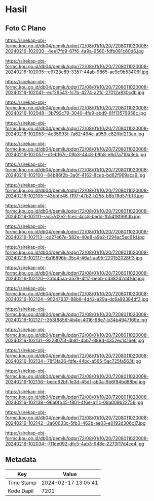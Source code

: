 # Hasil

## Foto C Plano

https://sirekap-obj-formc.kpu.go.id/db04/pemilu/pdpr/72/08/01/10/20/7208011020008-20240216-102030--4ee17fd9-67f6-4a9a-9560-fdfb081c60d6.jpg

https://sirekap-obj-formc.kpu.go.id/db04/pemilu/pdpr/72/08/01/10/20/7208011020008-20240216-102035--c9723c89-3357-44ab-9865-ae9c9b53406f.jpg

https://sirekap-obj-formc.kpu.go.id/db04/pemilu/pdpr/72/08/01/10/20/7208011020008-20240216-102041--ecf26543-1c7b-4274-a21c-27012a830cdb.jpg

https://sirekap-obj-formc.kpu.go.id/db04/pemilu/pdpr/72/08/01/10/20/7208011020008-20240216-102048--3b792c79-3040-4fa9-abd9-81f13579958c.jpg

https://sirekap-obj-formc.kpu.go.id/db04/pemilu/pdpr/72/08/01/10/20/7208011020008-20240216-102053--4c35993f-7a62-494c-a959-c82ffbf213ab.jpg

https://sirekap-obj-formc.kpu.go.id/db04/pemilu/pdpr/72/08/01/10/20/7208011020008-20240216-102057--d1eb167c-09b3-44c8-b9b8-e6d7a710a3eb.jpg

https://sirekap-obj-formc.kpu.go.id/db04/pemilu/pdpr/72/08/01/10/20/7208011020008-20240216-102100--84b86f2b-3a0f-4162-8ceb-bd62f969aca9.jpg

https://sirekap-obj-formc.kpu.go.id/db04/pemilu/pdpr/72/08/01/10/20/7208011020008-20240216-102105--43bbfe46-f197-47b2-b255-b6b78d57fb13.jpg

https://sirekap-obj-formc.kpu.go.id/db04/pemilu/pdpr/72/08/01/10/20/7208011020008-20240216-102111--ac57d2e2-fcec-4cc8-bedd-fb54f8f99fdb.jpg

https://sirekap-obj-formc.kpu.go.id/db04/pemilu/pdpr/72/08/01/10/20/7208011020008-20240216-102113--cd27e67e-582e-40e8-a9e2-f294ac5ec61d.jpg

https://sirekap-obj-formc.kpu.go.id/db04/pemilu/pdpr/72/08/01/10/20/7208011020008-20240216-102117--6a16896b-35c4-46af-aa95-220152028ff3.jpg

https://sirekap-obj-formc.kpu.go.id/db04/pemilu/pdpr/72/08/01/10/20/7208011020008-20240216-102120--2a1d45aa-a579-4f17-bebb-c338242d416d.jpg

https://sirekap-obj-formc.kpu.go.id/db04/pemilu/pdpr/72/08/01/10/20/7208011020008-20240216-102124--90247637-88b8-4d42-a29a-dc6a99384df3.jpg

https://sirekap-obj-formc.kpu.go.id/db04/pemilu/pdpr/72/08/01/10/20/7208011020008-20240216-102127--353f8858-4b4e-4016-98e7-b34b4947169e.jpg

https://sirekap-obj-formc.kpu.go.id/db04/pemilu/pdpr/72/08/01/10/20/7208011020008-20240216-102131--9228075f-db81-4bb7-888d-4352ec1416e6.jpg

https://sirekap-obj-formc.kpu.go.id/db04/pemilu/pdpr/72/08/01/10/20/7208011020008-20240216-102134--78f3fa26-fdfe-44bc-a565-5ac725fa563f.jpg

https://sirekap-obj-formc.kpu.go.id/db04/pemilu/pdpr/72/08/01/10/20/7208011020008-20240216-102136--becd92bf-1e3d-45d1-ab0a-9b6f84bd88bd.jpg

https://sirekap-obj-formc.kpu.go.id/db04/pemilu/pdpr/72/08/01/10/20/7208011020008-20240216-102139--96a0fb45-f801-4f6e-a11c-08a009b22759.jpg

https://sirekap-obj-formc.kpu.go.id/db04/pemilu/pdpr/72/08/01/10/20/7208011020008-20240216-102142--2a60633c-5fb3-462b-ae03-e0192d306c17.jpg

https://sirekap-obj-formc.kpu.go.id/db04/pemilu/pdpr/72/08/01/10/20/7208011020008-20240216-102034--7f1ee092-dfc5-4ab3-948e-2273f17d4ce4.jpg


## Metadata

| Key        | Value               |
| ---------- | ------------------- |
| Time Stamp | 2024-02-17 13:05:41 |
| Kode Dapil | 7201                |




